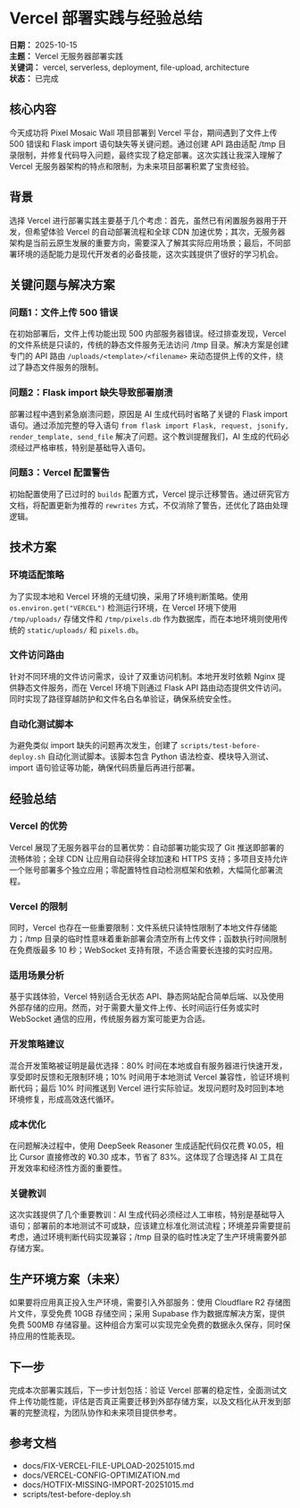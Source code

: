 # Vercel 部署实践与经验总结

**日期：** 2025-10-15  
**主题：** Vercel 无服务器部署实践  
**关键词：** vercel, serverless, deployment, file-upload, architecture  
**状态：** 已完成

## 核心内容

今天成功将 Pixel Mosaic Wall 项目部署到 Vercel 平台，期间遇到了文件上传 500 错误和 Flask import 语句缺失等关键问题。通过创建 API 路由适配 /tmp 目录限制，并修复代码导入问题，最终实现了稳定部署。这次实践让我深入理解了 Vercel 无服务器架构的特点和限制，为未来项目部署积累了宝贵经验。

## 背景

选择 Vercel 进行部署实践主要基于几个考虑：首先，虽然已有闲置服务器用于开发，但希望体验 Vercel 的自动部署流程和全球 CDN 加速优势；其次，无服务器架构是当前云原生发展的重要方向，需要深入了解其实际应用场景；最后，不同部署环境的适配能力是现代开发者的必备技能，这次实践提供了很好的学习机会。

## 关键问题与解决方案

### 问题1：文件上传 500 错误

在初始部署后，文件上传功能出现 500 内部服务器错误。经过排查发现，Vercel 的文件系统是只读的，传统的静态文件服务无法访问 /tmp 目录。解决方案是创建专门的 API 路由 `/uploads/<template>/<filename>` 来动态提供上传的文件，绕过了静态文件服务的限制。

### 问题2：Flask import 缺失导致部署崩溃

部署过程中遇到紧急崩溃问题，原因是 AI 生成代码时省略了关键的 Flask import 语句。通过添加完整的导入语句 `from flask import Flask, request, jsonify, render_template, send_file` 解决了问题。这个教训提醒我们，AI 生成的代码必须经过严格审核，特别是基础导入语句。

### 问题3：Vercel 配置警告

初始配置使用了已过时的 `builds` 配置方式，Vercel 提示迁移警告。通过研究官方文档，将配置更新为推荐的 `rewrites` 方式，不仅消除了警告，还优化了路由处理逻辑。

## 技术方案

### 环境适配策略

为了实现本地和 Vercel 环境的无缝切换，采用了环境判断策略。使用 `os.environ.get("VERCEL")` 检测运行环境，在 Vercel 环境下使用 `/tmp/uploads/` 存储文件和 `/tmp/pixels.db` 作为数据库，而在本地环境则使用传统的 `static/uploads/` 和 `pixels.db`。

### 文件访问路由

针对不同环境的文件访问需求，设计了双重访问机制。本地开发时依赖 Nginx 提供静态文件服务，而在 Vercel 环境下则通过 Flask API 路由动态提供文件访问。同时实现了路径穿越防护和文件名白名单验证，确保系统安全性。

### 自动化测试脚本

为避免类似 import 缺失的问题再次发生，创建了 `scripts/test-before-deploy.sh` 自动化测试脚本。该脚本包含 Python 语法检查、模块导入测试、import 语句验证等功能，确保代码质量后再进行部署。

## 经验总结

### Vercel 的优势

Vercel 展现了无服务器平台的显著优势：自动部署功能实现了 Git 推送即部署的流畅体验；全球 CDN 让应用自动获得全球加速和 HTTPS 支持；多项目支持允许一个账号部署多个独立应用；零配置特性自动检测框架和依赖，大幅简化部署流程。

### Vercel 的限制

同时，Vercel 也存在一些重要限制：文件系统只读特性限制了本地文件存储能力；/tmp 目录的临时性意味着重新部署会清空所有上传文件；函数执行时间限制在免费版最多 10 秒；WebSocket 支持有限，不适合需要长连接的实时应用。

### 适用场景分析

基于实践体验，Vercel 特别适合无状态 API、静态网站配合简单后端、以及使用外部存储的应用。然而，对于需要大量文件上传、长时间运行任务或实时 WebSocket 通信的应用，传统服务器方案可能更为合适。

### 开发策略建议

混合开发策略被证明是最优选择：80% 时间在本地或自有服务器进行快速开发，享受即时反馈和无限制环境；10% 时间用于本地测试 Vercel 兼容性，验证环境判断代码；最后 10% 时间推送到 Vercel 进行实际验证。发现问题时及时回到本地环境修复，形成高效迭代循环。

### 成本优化

在问题解决过程中，使用 DeepSeek Reasoner 生成适配代码仅花费 ¥0.05，相比 Cursor 直接修改的 ¥0.30 成本，节省了 83%。这体现了合理选择 AI 工具在开发效率和经济性方面的重要性。

### 关键教训

这次实践提供了几个重要教训：AI 生成代码必须经过人工审核，特别是基础导入语句；部署前的本地测试不可或缺，应该建立标准化测试流程；环境差异需要提前考虑，通过环境判断代码实现兼容；/tmp 目录的临时性决定了生产环境需要外部存储方案。

## 生产环境方案（未来）

如果要将应用真正投入生产环境，需要引入外部服务：使用 Cloudflare R2 存储图片文件，享受免费 10GB 存储空间；采用 Supabase 作为数据库解决方案，提供免费 500MB 存储容量。这种组合方案可以实现完全免费的数据永久保存，同时保持应用的性能表现。

## 下一步

完成本次部署实践后，下一步计划包括：验证 Vercel 部署的稳定性，全面测试文件上传功能性能，评估是否真正需要迁移到外部存储方案，以及文档化从开发到部署的完整流程，为团队协作和未来项目提供参考。

## 参考文档

- docs/FIX-VERCEL-FILE-UPLOAD-20251015.md
- docs/VERCEL-CONFIG-OPTIMIZATION.md
- docs/HOTFIX-MISSING-IMPORT-20251015.md
- scripts/test-before-deploy.sh
